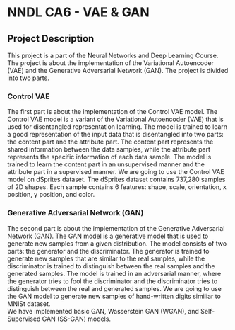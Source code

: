 # NNDL CA6 - VAE & GAN

## Project Description

This project is a part of the Neural Networks and Deep Learning Course. The project is about the implementation of the Variational Autoencoder (VAE) and the Generative Adversarial Network (GAN). The project is divided into two parts.

### Control VAE

The first part is about the implementation of the Control VAE model. The Control VAE model is a variant of the Variational Autoencoder (VAE) that is used for disentangled representation learning. The model is trained to learn a good representation of the input data that is disentangled into two parts: the content part and the attribute part. The content part represents the shared information between the data samples, while the attribute part represents the specific information of each data sample. The model is trained to learn the content part in an unsupervised manner and the attribute part in a supervised manner. We are going to use the Control VAE model on dSprites dataset. The dSprites dataset contains 737,280 samples of 2D shapes. Each sample contains 6 features: shape, scale, orientation, x position, y position, and color. 

### Generative Adversarial Network (GAN)

The second part is about the implementation of the Generative Adversarial Network (GAN). The GAN model is a generative model that is used to generate new samples from a given distribution. The model consists of two parts: the generator and the discriminator. The generator is trained to generate new samples that are similar to the real samples, while the discriminator is trained to distinguish between the real samples and the generated samples. The model is trained in an adversarial manner, where the generator tries to fool the discriminator and the discriminator tries to distinguish between the real and generated samples. We are going to use the GAN model to generate new samples of hand-written digits similiar to MNISt dataset.  
We have implemented basic GAN, Wasserstein GAN (WGAN), and Self-Supervised GAN (SS-GAN) models.
